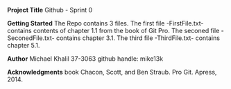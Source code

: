 **Project Title**
	Github - Sprint 0

**Getting Started**
	The Repo contains 3 files. The first file -FirstFile.txt- contains contents of chapter 1.1 from the book of Git Pro. The seconed file -SeconedFile.txt- contains chapter 3.1. The third file -ThirdFile.txt- contains chapter 5.1.

**Author**
	Michael Khalil
	37-3063
	github handle: mike13k

**Acknowledgments**
	book Chacon, Scott, and Ben Straub. Pro Git. Apress, 2014.